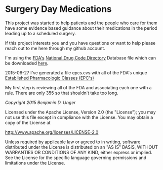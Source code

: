 # Surgery Day Medications

This project was started to help patients and the people who care for them have some evidence based guidance about their medications in the period leading up to a scheduled surgery.  

If this project interests you and you have questions or want to help please reach out to me here through my github account.  

I'm using the [FDA's](http://www.fda.gov/default.htm) [National Drug Code Directory](http://www.fda.gov/Drugs/InformationOnDrugs/ucm142438.htm) Database file which can be downloaded [here](http://www.fda.gov/Drugs/InformationOnDrugs/ucm142438.htm).

2015-06-27
I've generated a file epcs.cvs with all of the FDA's unique [Established Pharmacologic Classes (EPC's)](http://www.fda.gov/ForIndustry/DataStandards/StructuredProductLabeling/ucm162549.htm)

My first step is reviewing all of the FDA  and associating each one with a rule.  There are only 355 so that shouldn't take too long.

*Copyright 2015 Benjamin D. Unger*

Licensed under the Apache License, Version 2.0 (the "License");
you may not use this file except in compliance with the License.
You may obtain a copy of the License at

http://www.apache.org/licenses/LICENSE-2.0

Unless required by applicable law or agreed to in writing, software
distributed under the License is distributed on an "AS IS" BASIS,
WITHOUT WARRANTIES OR CONDITIONS OF ANY KIND, either express or implied.
See the License for the specific language governing permissions and
limitations under the License.
